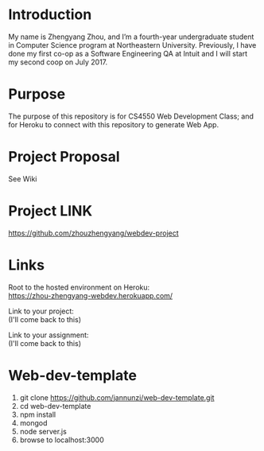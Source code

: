 # Introduction
My name is Zhengyang Zhou, and I’m a fourth-year undergraduate student in
Computer Science program at Northeastern University. Previously, I have done
my first co-op as a Software Engineering QA at Intuit and I will start my
second coop on July 2017.

# Purpose
The purpose of this repository is for CS4550 Web Development Class; and for
Heroku to connect with this repository to generate Web App.

# Project Proposal
See Wiki

# Project LINK
https://github.com/zhouzhengyang/webdev-project

# Links
Root to the hosted environment on Heroku:  
https://zhou-zhengyang-webdev.herokuapp.com/

Link to your project:  
(I'll come back to this)

Link to your assignment:  
(I'll come back to this)


# Web-dev-template
1. git clone https://github.com/jannunzi/web-dev-template.git
1. cd web-dev-template
1. npm install
1. mongod
1. node server.js
1. browse to localhost:3000
